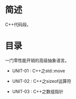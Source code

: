 # 简述

C++代码段。

# 目录

一门零性能开销的高级抽象语言。

+ UNIT-01 : C++之std::move

+ UNIT-02 : C++之sizeof运算符

+ UNIT-03 : C++之数组指针
